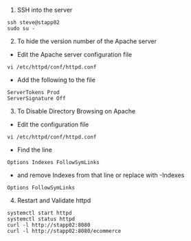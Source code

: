 1. SSH into the server
```
ssh steve@stapp02
sudo su -
```

2. To hide the version number of the Apache server

* Edit the Apache server configuration file
```
vi /etc/httpd/conf/httpd.conf
```

* Add the following to the file
```
ServerTokens Prod
ServerSignature Off
```

3. To Disable Directory Browsing on Apache

* Edit the configuration file
```
vi /etc/httpd/conf/httpd.conf
```

* Find the line
```
Options Indexes FollowSymLinks
```

* and remove Indexes from that line or replace with -Indexes
```
Options FollowSymLinks
```

4. Restart and Validate httpd
```
systemctl start httpd
systemctl status httpd
curl -l http://stapp02:8080
curl -l http://stapp02:8080/ecommerce
```
